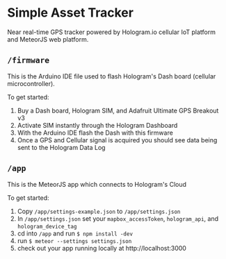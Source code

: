 # Simple Asset Tracker

Near real-time GPS tracker powered by Hologram.io cellular IoT platform and MeteorJS web platform.

## `/firmware`

This is the Arduino IDE file used to flash Hologram's Dash board (cellular microcontroller).

To get started:

1. Buy a Dash board, Hologram SIM, and Adafruit Ultimate GPS Breakout v3
2. Activate SIM instantly through the Hologram Dashboard
3. With the Arduino IDE flash the Dash with this firmware
4. Once a GPS and Cellular signal is acquired you should see data being sent to the Hologram Data Log
 
## `/app`

This is the MeteorJS app which connects to Hologram's Cloud

To get started:

1. Copy `/app/settings-example.json` to `/app/settings.json`
2. In `/app/settings.json` set your `mapbox_accessToken`, `hologram_api`, and `hologram_device_tag`
3. cd into `/app` and run `$ npm install -dev`
4. run `$ meteor --settings settings.json` 
5. check out your app running locally at http://localhost:3000
